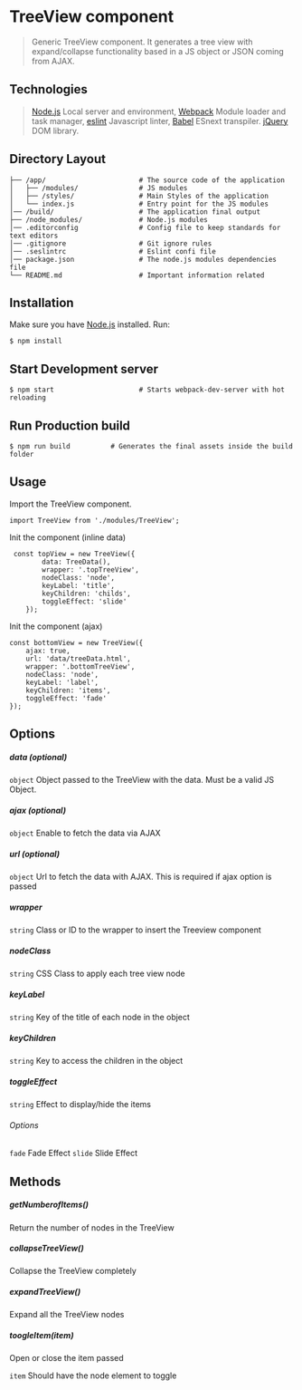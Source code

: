 # TreeView component 

> Generic TreeView component. It generates a tree view with expand/collapse functionality based in a JS object or JSON coming from AJAX.

## Technologies

> [Node.js](https://nodejs.org/) Local server and environment,
> [Webpack](https://webpack.github.io/) Module loader and task manager,
> [eslint](http://eslint.org/) Javascript linter,
> [Babel](http://babeljs.io/) ESnext transpiler.
> [jQuery](http://jquery.com/) DOM library.

## Directory Layout

```
├── /app/                       # The source code of the application
│   ├── /modules/               # JS modules
│   ├── /styles/                # Main Styles of the application
│   └── index.js                # Entry point for the JS modules
│── /build/                     # The application final output
├── /node_modules/              # Node.js modules
│── .editorconfig               # Config file to keep standards for text editors
│── .gitignore                  # Git ignore rules
│── .seslintrc                  # Eslint confi file
│── package.json                # The node.js modules dependencies file
└── README.md                   # Important information related
```

## Installation
Make sure you have [Node.js](https://nodejs.org/) installed. Run:

```shell
$ npm install
```

## Start Development server

```shell
$ npm start                     # Starts webpack-dev-server with hot reloading
```

## Run Production build
```shell
$ npm run build          # Generates the final assets inside the build folder
```

## Usage
Import the TreeView component.

```shell
import TreeView from './modules/TreeView';
```

Init the component (inline data)

```shell
 const topView = new TreeView({
        data: TreeData(), 
        wrapper: '.topTreeView', 
        nodeClass: 'node', 
        keyLabel: 'title', 
        keyChildren: 'childs', 
        toggleEffect: 'slide'
    });
```

Init the component (ajax)

```shell
const bottomView = new TreeView({
    ajax: true, 
    url: 'data/treeData.html', 
    wrapper: '.bottomTreeView',
    nodeClass: 'node', 
    keyLabel: 'label', 
    keyChildren: 'items', 
    toggleEffect: 'fade'
});
```

## Options

##### data (optional)
`object` Object passed to the TreeView with the data. Must be a valid JS Object.

##### ajax (optional)
`object` Enable to fetch the data via AJAX

##### url (optional)
`object` Url to fetch the data with AJAX. This is required if ajax option is passed

##### wrapper
`string` Class or ID to the wrapper to insert the Treeview component

##### nodeClass
`string` CSS Class to apply each tree view node

##### keyLabel
`string` Key of the title of each node in the object

##### keyChildren
`string` Key to access the children in the object

##### toggleEffect
`string` Effect to display/hide the items
###### Options
`fade` Fade Effect
`slide` Slide Effect

## Methods
##### getNumberofItems()
Return the number of nodes in the TreeView

##### collapseTreeView()
Collapse the TreeView completely

##### expandTreeView()
Expand all the TreeView nodes

##### toogleItem(item)
Open or close the item passed

`item` Should have the node element to toggle

